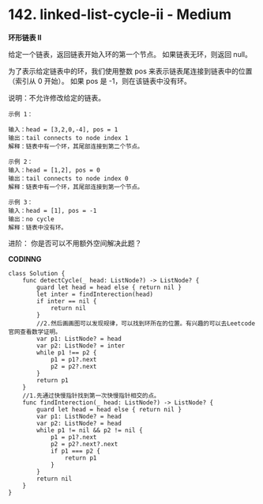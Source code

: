 # 142. linked-list-cycle-ii - Medium

**环形链表 II**

给定一个链表，返回链表开始入环的第一个节点。 如果链表无环，则返回 null。

为了表示给定链表中的环，我们使用整数 pos 来表示链表尾连接到链表中的位置（索引从 0 开始）。 如果 pos 是 -1，则在该链表中没有环。

说明：不允许修改给定的链表。

``` 
示例 1：

输入：head = [3,2,0,-4], pos = 1
输出：tail connects to node index 1
解释：链表中有一个环，其尾部连接到第二个节点。

示例 2：
输入：head = [1,2], pos = 0
输出：tail connects to node index 0
解释：链表中有一个环，其尾部连接到第一个节点。

示例 3：
输入：head = [1], pos = -1
输出：no cycle
解释：链表中没有环。
```

进阶：
你是否可以不用额外空间解决此题？

**CODINNG**

```
class Solution {
    func detectCycle(_ head: ListNode?) -> ListNode? {
        guard let head = head else { return nil }
        let inter = findInterection(head)
        if inter == nil {
            return nil
        }
        //2.然后画画图可以发现规律，可以找到环所在的位置。有兴趣的可以去Leetcode官网查看数学证明。
        var p1: ListNode? = head
        var p2: ListNode? = inter
        while p1 !== p2 {
            p1 = p1?.next
            p2 = p2?.next
        }
        return p1
    }
    //1.先通过快慢指针找到第一次快慢指针相交的点。
    func findInterection(_ head: ListNode?) -> ListNode? {
        guard let head = head else { return nil }
        var p1: ListNode? = head
        var p2: ListNode? = head
        while p1 != nil && p2 != nil {
            p1 = p1?.next
            p2 = p2?.next?.next
            if p1 === p2 {
                return p1
            }
        }
        return nil
    }
}
```
